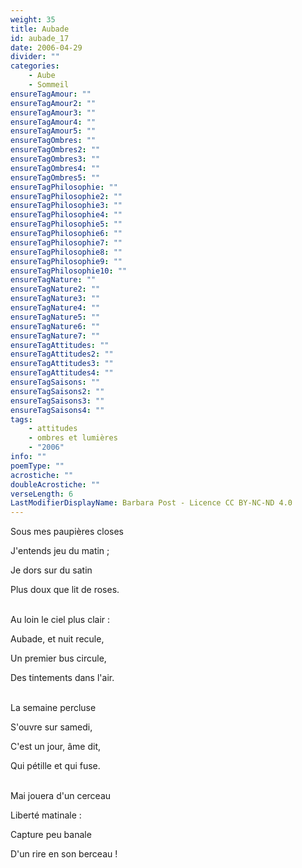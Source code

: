 ```yaml
---
weight: 35
title: Aubade
id: aubade_17
date: 2006-04-29
divider: ""
categories:
    - Aube
    - Sommeil
ensureTagAmour: ""
ensureTagAmour2: ""
ensureTagAmour3: ""
ensureTagAmour4: ""
ensureTagAmour5: ""
ensureTagOmbres: ""
ensureTagOmbres2: ""
ensureTagOmbres3: ""
ensureTagOmbres4: ""
ensureTagOmbres5: ""
ensureTagPhilosophie: ""
ensureTagPhilosophie2: ""
ensureTagPhilosophie3: ""
ensureTagPhilosophie4: ""
ensureTagPhilosophie5: ""
ensureTagPhilosophie6: ""
ensureTagPhilosophie7: ""
ensureTagPhilosophie8: ""
ensureTagPhilosophie9: ""
ensureTagPhilosophie10: ""
ensureTagNature: ""
ensureTagNature2: ""
ensureTagNature3: ""
ensureTagNature4: ""
ensureTagNature5: ""
ensureTagNature6: ""
ensureTagNature7: ""
ensureTagAttitudes: ""
ensureTagAttitudes2: ""
ensureTagAttitudes3: ""
ensureTagAttitudes4: ""
ensureTagSaisons: ""
ensureTagSaisons2: ""
ensureTagSaisons3: ""
ensureTagSaisons4: ""
tags:
    - attitudes
    - ombres et lumières
    - "2006"
info: ""
poemType: ""
acrostiche: ""
doubleAcrostiche: ""
verseLength: 6
LastModifierDisplayName: Barbara Post - Licence CC BY-NC-ND 4.0
---
```

Sous mes paupières closes

J'entends jeu du matin ;

Je dors sur du satin

Plus doux que lit de roses.

 \
Au loin le ciel plus clair :

Aubade, et nuit recule,

Un premier bus circule,

Des tintements dans l'air.

 \
La semaine percluse

S'ouvre sur samedi,

C'est un jour, âme dit,

Qui pétille et qui fuse.

 \
Mai jouera d'un cerceau

Liberté matinale :

Capture peu banale

D'un rire en son berceau !
